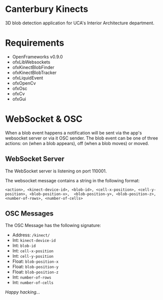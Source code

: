# Canterbury Kinects

3D blob detection application for UCA's Interior Architecture department.

# Requirements

+ OpenFrameworks v0.9.0
+ ofxLibWebsockets
+ ofxKinectBlobFinder
+ ofxKinectBlobTracker
+ ofxLiquidEvent
+ ofxOpenCv
+ ofxOsc
+ ofxCv
+ ofxGui

# WebSocket & OSC

When a blob event happens a notification will be sent via the app's websocket server or via it OSC sender. The blob event can be one of three actions: on (when a blob appears), off (when a blob moves) or moved.

## WebSocket Server

The WebSocket server is listening on port 110001.

The websocket message contains a string in the following format:

```
<action>, <kinect-device-id>, <blob-id>, <cell-x-position>, <cell-y-position>, <blob-position-x>,  <blob-position-y>, <blob-position-z>, <number-of-rows>, <number-of-cells>
````

## OSC Messages

The OSC Message has the following signature:

+ Address: `/kinect/`
+ Int: `kinect-device-id`
+ Int: `blob-id`
+ Int: `cell-x-position`
+ Int: `cell-y-position`
+ Float: `blob-position-x`
+ Float: `blob-position-y`
+ Float: `blob-position-z`
+ Int: `number-of-rows`
+ Int: `number-of-cells`

_Happy hacking..._
